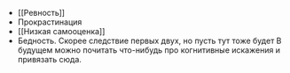 * [[Ревность]]
* Прокрастинация
* [[Низкая самооценка]]
* Бедность. Скорее следствие первых двух, но пусть тут тоже будет
В будущем можно почитать что-нибудь про когнитивные искажения и привязать сюда.
